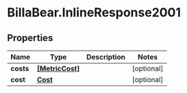 # BillaBear.InlineResponse2001

## Properties
Name | Type | Description | Notes
------------ | ------------- | ------------- | -------------
**costs** | [**[MetricCost]**](MetricCost.md) |  | [optional] 
**cost** | [**Cost**](Cost.md) |  | [optional] 
